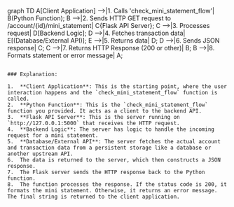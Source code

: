 graph TD
    A[Client Application] -->|1. Calls 'check_mini_statement_flow'| B(Python Function);
    B -->|2. Sends HTTP GET request to /account/{id}/mini_statement| C{Flask API Server};
    C -->|3. Processes request| D[Backend Logic];
    D -->|4. Fetches transaction data| E[(Database/External API)];
    E -->|5. Returns data| D;
    D -->|6. Sends JSON response| C;
    C -->|7. Returns HTTP Response (200 or other)| B;
    B -->|8. Formats statement or error message| A;
```

### Explanation:

1.  **Client Application**: This is the starting point, where the user interaction happens and the `check_mini_statement_flow` function is called.
2.  **Python Function**: This is the `check_mini_statement_flow` function you provided. It acts as a client to the backend API.
3.  **Flask API Server**: This is the server running on `http://127.0.0.1:5000` that receives the HTTP request.
4.  **Backend Logic**: The server has logic to handle the incoming request for a mini statement.
5.  **Database/External API**: The server fetches the actual account and transaction data from a persistent storage like a database or another upstream API.
6.  The data is returned to the server, which then constructs a JSON response.
7.  The Flask server sends the HTTP response back to the Python function.
8.  The function processes the response. If the status code is 200, it formats the mini statement. Otherwise, it returns an error message. The final string is returned to the client application.
